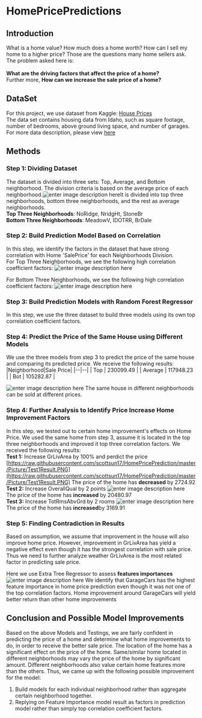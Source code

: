 # HomePricePredictions
## Introduction
What is a home value? How much does a home worth? How can I sell my home to a higher price? Those are the questions many home sellers ask. The problem asked here is:<br /><br /><b> What are the driving factors that affect the price of a home?</b><br />
Further more, <b>How can we increase the sale price of a home?</b>


## DataSet
For this project, we use dataset from Kaggle: <a href="https://www.kaggle.com/c/house-prices-advanced-regression-techniques/data">House Prices</a><br />
The data set contains housing data from Idaho, such as square footage, number of bedrooms, above ground living space, and number of garages. <br />
For more data description, please view <a href="https://github.com/scottsun17/HomePricePrediction/blob/master/Data/data_description.txt">here</a>

## Methods
### Step 1: Dividing Dataset
The dataset is divided into three sets: Top, Average, and Bottom neighborhood.
The division criteria is based on the average price of each neighborhood.![enter image description here](https://raw.githubusercontent.com/scottsun17/HomePricePrediction/master/Picture/Neighborhoods.PNG)It is divided into top three neighborhoods, bottom three neighborhoods, and the rest as average neighborhoods. <br>
**Top Three Neighborhoods**: NoRidge, NridgHt, StoneBr  
**Bottom Three Neighborhoods**: MeadowV, IDOTRR, BrDale

### Step 2: Build Prediction Model Based on Correlation
In this step, we identify the factors in the dataset that have strong correlation with Home 'SalePrice' for each Neighborhoods Division.
<br />
For Top Three Neighborhoods, we see the following high correlation coefficient factors:
![enter image description here](https://raw.githubusercontent.com/scottsun17/HomePricePrediction/master/Picture/TopNeighborhoodsCorrelations.PNG)

For Bottom Three Neighborhoods, we see the following high correlation coefficient factors:
![enter image description here](https://raw.githubusercontent.com/scottsun17/HomePricePrediction/master/Picture/BotNeighborhoodsCorrelations.PNG)

### Step 3: Build Prediction Models with Random Forest Regressor 
In this step, we use the three dataset to build three models using its own top correlation coefficient factors.

### Step 4: Predict the Price of the Same House using Different Models
We use the three models from step 3 to predict the price of the same house and comparing its predicted price. We receive the following results:
|Neighborhood|Sale Price|
|--|--|
| Top | 230099.49 |
| Average | 117948.23 |
| Bot | 105282.87 |

![enter image description here](https://raw.githubusercontent.com/scottsun17/HomePricePrediction/master/Picture/SameHoursePriceBasedonLocation.PNG)
The same house in different neighborhoods can be sold at different prices. 

### Step 4: Further Analysis to Identify Price Increase Home Improvement Factors
In this step, we tested out to certain home improvement's effects on Home Price. 
We used the same home from step 3, assume it is located in the top three neighborhoods and improved it top three correlation factors. We received the following results: <br />
<b>Test 1:</b> Increase GrLivArea by 100% and perdict the price
[https://raw.githubusercontent.com/scottsun17/HomePricePrediction/master/Picture/Test1Result.PNG](https://raw.githubusercontent.com/scottsun17/HomePricePrediction/master/Picture/Test1Result.PNG)
The price of the home has <b>decreased</b> by 2724.92
<br />
<b>Test 2:</b> Increase OverallQual by 2 points
![enter image description here](https://raw.githubusercontent.com/scottsun17/HomePricePrediction/master/Picture/Test2Result.PNG)
The price of the home has <b>increased</b> by 20480.97
<br />
<b>Test 3:</b> Increase TotRmsAbvGrd by 2 rooms
![enter image description here](https://raw.githubusercontent.com/scottsun17/HomePricePrediction/master/Picture/Test3Result.PNG)
The price of the home has <b>increased</b>by 3169.91

### Step 5: Finding Contradiction in Results
Based on assumption, we assume that improvement in the house will also improve home price. However, improvement in GrLivArea has yield a negative effect even though it has the strongest correlation with sale price. Thus we need to further analyze weather GrLivArea is the most related factor in predicting sale price.  

Here we use Extra Tree Regressor to assess <b>features importances</b>
![enter image description here](https://raw.githubusercontent.com/scottsun17/HomePricePrediction/master/Picture/FeatureImportance.PNG)
We identify that GarageCars has the highest feature importance in home price prediction even though it was not one of the top correlation factors. 
Home improvement around GarageCars will yield better return than other home improvements 

 ## Conclusion and Possible Model Improvements
 Based on the above Models and Testings, we are fairly confident in predicting the price of a home and determine what home improvements to do, in order to receive the better sale price. The location of the home has a significant effect on the price of the home. Same/similar home located in different neighborhoods may vary the price of the home by significant amount. Different neighborhoods also value certain home features more than the others. Thus, we came up with the following possible improvement for the model:
 

 1. Build models for each individual neighborhood rather than aggregate certain neighborhood together.
 2.  Replying on Feature Importance model result as factors in prediction model rather than simply top correlation coefficient factors.
